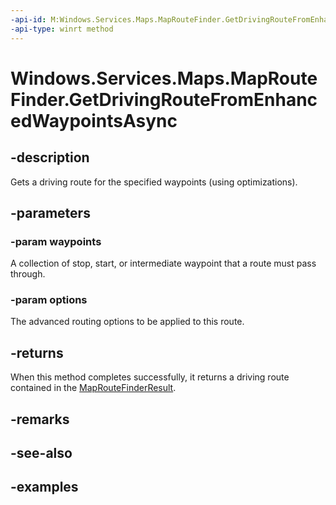 ```yaml
---
-api-id: M:Windows.Services.Maps.MapRouteFinder.GetDrivingRouteFromEnhancedWaypointsAsync(Windows.Foundation.Collections.IIterable{Windows.Services.Maps.EnhancedWaypoint},Windows.Services.Maps.MapRouteDrivingOptions)
-api-type: winrt method
---
```


<!-- Method syntax.
public IAsyncOperation<MapRouteFinderResult> MapRouteFinder.GetDrivingRouteFromEnhancedWaypointsAsync(IIterable<EnhancedWaypoint> waypoints, MapRouteDrivingOptions options)
-->

# Windows.Services.Maps.MapRouteFinder.GetDrivingRouteFromEnhancedWaypointsAsync


## -description

Gets a driving route for the specified waypoints (using optimizations).

## -parameters

### -param waypoints

A collection of stop, start, or intermediate waypoint that a route must pass through.

### -param options

The advanced routing options to be applied to this route.

## -returns

When this method completes successfully, it returns a driving route contained in the [MapRouteFinderResult](maproutefinderresult.md).

## -remarks

## -see-also

## -examples

